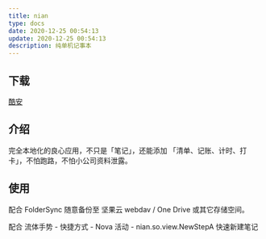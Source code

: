 ```yaml
---
title: nian
type: docs
date: 2020-12-25 00:54:13
update: 2020-12-25 00:54:13
description: 纯单机记事本
---
```


## 下载
[酷安](https://www.coolapk.com/apk/sa.nian.so)

## 介绍

完全本地化的良心应用，不只是「笔记」，还能添加 「清单、记账、计时、打卡」，不怕跑路，不怕小公司资料泄露。

## 使用
配合 FolderSync 随意备份至 坚果云 webdav / One Drive 或其它存储空间。

配合 流体手势 - 快捷方式 - Nova 活动 - nian.so.view.NewStepA 快速新建笔记
